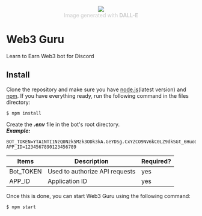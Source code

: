 <div align="center">
  <figure>
    <img src="https://imagizer.imageshack.com/img922/3427/UUHaMT.png" style="max-width:30%"><br/>
    <figcaption style="text-align:center;color:#CCC;">Image generated with <strong>DALL-E</strong></figcaption>
  </figure>
</div>

# Web3 Guru
Learn to Earn Web3 bot for Discord

## Install 

Clone the repository and make sure you have [node.js](https://nodejs.org/en/)(latest version) and [npm](https://www.npmjs.com/). If you have everything ready, run the following command in the files directory:
```
$ npm install
```

Create the ***.env*** file in the bot's root directory.</br>
***Example:***
```
BOT_TOKEN=YTA1NTI1NzQ0Nzk5Mzk3ODk3kA.GeYDSg.CxYZCO9NV6kC0LZ9dkSGt_6HuoDZ_QC8k6IEnG
APP_ID=1234567890123456789
```

| Items          | Description                        | Required?    |
| -------------- | ---------------------------------- | ------------ |
| Bot_TOKEN      | Used to authorize API requests     |    yes       |
| APP_ID         | Application ID                     |    yes       |

Once this is done, you can start Web3 Guru using the following command:
```
$ npm start
```
